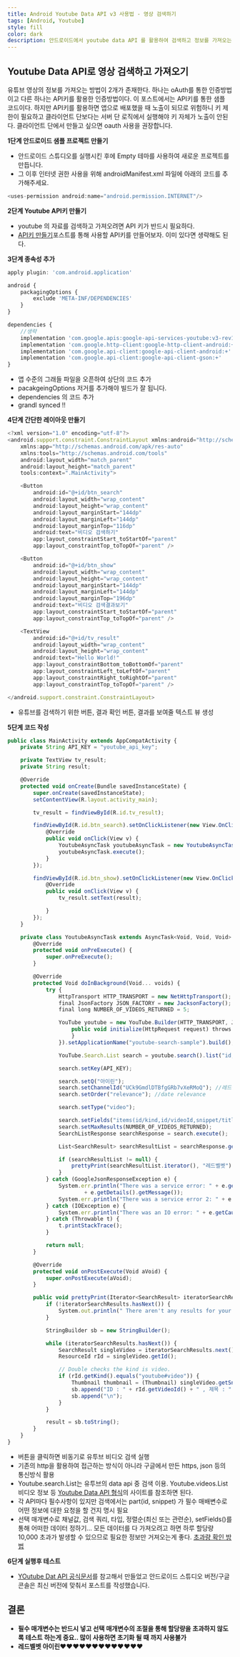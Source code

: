 ```yaml
---
title: Android Youtube Data API v3 사용법 - 영상 검색하기
tags: [Android, Youtube]
style: fill
color: dark
description: 안드로이드에서 youtube data API 를 활용하여 검색하고 정보를 가져오는 방법
---
```


## Youtube Data API로 영상 검색하고 가져오기
유튜브 영상의 정보를 가져오는 방법이 2개가 존재한다. 하나는 oAuth를 통한 인증방법이고 다른 하나는 API키를 활용한 인증방법이다. 이 포스트에서는 API키를 통한 샘플 코드이다. 하지만 API키를 활용하면 앱으로 배포했을 때 노출이 되므로 위험하니 키 제한이 필요하고 클라이언트 단보다는 서버 단 로직에서 실행해야 키 자체가 노출이 안된다. 클라이언트 단에서 만들고 싶으면 oauth 사용을 권장합니다.


**1단계 안드로이드 샘플 프로젝트 만들기**
- 안드로이드 스튜디오를 실행시킨 후에 Empty 테마를 사용하여 새로운 프로젝트를 만듭니다.
- 그 이후 인터넷 권한 사용을 위해 androidManifest.xml 파일에 아래의 코드를 추가해주세요.

```javascript
<uses-permission android:name="android.permission.INTERNET"/>
```

**2단계 Youtube API키 만들기**
- youtube 의 자료를 검색하고 가져오려면 API 키가 반드시 필요하다.
- [API키 만들기](android-youtube)포스트를 통해 사용할 API키를 만들어보자. 이미 있다면 생략해도 된다.


**3단계 종속성 추가**

```javascript
apply plugin: 'com.android.application'

android {
    packagingOptions {
        exclude 'META-INF/DEPENDENCIES'
    }
}

dependencies {
    //생략
    implementation 'com.google.apis:google-api-services-youtube:v3-rev183-1.22.0'
    implementation 'com.google.http-client:google-http-client-android:+'
    implementation 'com.google.api-client:google-api-client-android:+'
    implementation 'com.google.api-client:google-api-client-gson:+'
}
```
- 앱 수준의 그래들 파일을 오픈하여 상단의 코드 추가
- pacakgeingOptions 저거를 추가해야 빌드가 잘 됩니다.
- dependencies 의 코드 추가
- grandl synced !! 

**4단계 간단한 레이아웃 만들기**

```javascript
<?xml version="1.0" encoding="utf-8"?>
<android.support.constraint.ConstraintLayout xmlns:android="http://schemas.android.com/apk/res/android"
    xmlns:app="http://schemas.android.com/apk/res-auto"
    xmlns:tools="http://schemas.android.com/tools"
    android:layout_width="match_parent"
    android:layout_height="match_parent"
    tools:context=".MainActivity">

    <Button
        android:id="@+id/btn_search"
        android:layout_width="wrap_content"
        android:layout_height="wrap_content"
        android:layout_marginStart="144dp"
        android:layout_marginLeft="144dp"
        android:layout_marginTop="116dp"
        android:text="비디오 검색하기"
        app:layout_constraintStart_toStartOf="parent"
        app:layout_constraintTop_toTopOf="parent" />

    <Button
        android:id="@+id/btn_show"
        android:layout_width="wrap_content"
        android:layout_height="wrap_content"
        android:layout_marginStart="144dp"
        android:layout_marginLeft="144dp"
        android:layout_marginTop="196dp"
        android:text="비디오 검색결과보기"
        app:layout_constraintStart_toStartOf="parent"
        app:layout_constraintTop_toTopOf="parent" />

    <TextView
        android:id="@+id/tv_result"
        android:layout_width="wrap_content"
        android:layout_height="wrap_content"
        android:text="Hello World!"
        app:layout_constraintBottom_toBottomOf="parent"
        app:layout_constraintLeft_toLeftOf="parent"
        app:layout_constraintRight_toRightOf="parent"
        app:layout_constraintTop_toTopOf="parent" />

</android.support.constraint.ConstraintLayout>
```
- 유튜브를 검색하기 위한 버튼, 결과 확인 버튼, 결과를 보여줄 텍스트 뷰 생성

**5단계 코드 작성**

```javascript
public class MainActivity extends AppCompatActivity {
    private String API_KEY = "youtube_api_key";

    private TextView tv_result;
    private String result;

    @Override
    protected void onCreate(Bundle savedInstanceState) {
        super.onCreate(savedInstanceState);
        setContentView(R.layout.activity_main);

        tv_result = findViewById(R.id.tv_result);

        findViewById(R.id.btn_search).setOnClickListener(new View.OnClickListener() {
            @Override
            public void onClick(View v) {
                YoutubeAsyncTask youtubeAsyncTask = new YoutubeAsyncTask();
                youtubeAsyncTask.execute();
            }
        });

        findViewById(R.id.btn_show).setOnClickListener(new View.OnClickListener() {
            @Override
            public void onClick(View v) {
                tv_result.setText(result);

            }
        });
    }

    private class YoutubeAsyncTask extends AsyncTask<Void, Void, Void> {
        @Override
        protected void onPreExecute() {
            super.onPreExecute();
        }

        @Override
        protected Void doInBackground(Void... voids) {
            try {
                HttpTransport HTTP_TRANSPORT = new NetHttpTransport();
                final JsonFactory JSON_FACTORY = new JacksonFactory();
                final long NUMBER_OF_VIDEOS_RETURNED = 5;

                YouTube youtube = new YouTube.Builder(HTTP_TRANSPORT, JSON_FACTORY, new HttpRequestInitializer() {
                    public void initialize(HttpRequest request) throws IOException {
                    }
                }).setApplicationName("youtube-search-sample").build();

                YouTube.Search.List search = youtube.search().list("id,snippet");

                search.setKey(API_KEY);

                search.setQ("아이린");
                search.setChannelId("UCk9GmdlDTBfgGRb7vXeRMoQ"); //레드벨벳 공식 유투브 채널
                search.setOrder("relevance"); //date relevance

                search.setType("video");

                search.setFields("items(id/kind,id/videoId,snippet/title,snippet/thumbnails/default/url)");
                search.setMaxResults(NUMBER_OF_VIDEOS_RETURNED);
                SearchListResponse searchResponse = search.execute();

                List<SearchResult> searchResultList = searchResponse.getItems();

                if (searchResultList != null) {
                    prettyPrint(searchResultList.iterator(), "레드벨벳");
                }
            } catch (GoogleJsonResponseException e) {
                System.err.println("There was a service error: " + e.getDetails().getCode() + " : "
                        + e.getDetails().getMessage());
                System.err.println("There was a service error 2: " + e.getLocalizedMessage() + " , " + e.toString());
            } catch (IOException e) {
                System.err.println("There was an IO error: " + e.getCause() + " : " + e.getMessage());
            } catch (Throwable t) {
                t.printStackTrace();
            }

            return null;
        }

        @Override
        protected void onPostExecute(Void aVoid) {
            super.onPostExecute(aVoid);
        }

        public void prettyPrint(Iterator<SearchResult> iteratorSearchResults, String query) {
            if (!iteratorSearchResults.hasNext()) {
                System.out.println(" There aren't any results for your query.");
            }

            StringBuilder sb = new StringBuilder();

            while (iteratorSearchResults.hasNext()) {
                SearchResult singleVideo = iteratorSearchResults.next();
                ResourceId rId = singleVideo.getId();

                // Double checks the kind is video.
                if (rId.getKind().equals("youtube#video")) {
                    Thumbnail thumbnail = (Thumbnail) singleVideo.getSnippet().getThumbnails().get("default");
                    sb.append("ID : " + rId.getVideoId() + " , 제목 : " + singleVideo.getSnippet().getTitle() + " , 썸네일 주소 : " + thumbnail.getUrl());
                    sb.append("\n");
                }
            }

            result = sb.toString();
        }
    }
}

```
- 버튼을 클릭하면 비동기로 유투브 비디오 검색 실행
- 기존의 http을 활용하여 접근하는 방식이 아니라 구글에서 만든 https, json 등의 통신방식 활용
- Youtube.search.List는 유투브의 data api 중 검색 이용. Youtube.videos.List 비디오 정보 등 [Youtube Data API 형식](https://developers.google.com/youtube/v3/docs/search/list?hl=ko)의 사이트를 참조하면 된다.
- 각 API마다 필수사항이 있지만 검색에서는 part(id, snippet) 가 필수 매배변수로 어떤 정보에 대한 요청을 할 건지 명시 필요
- 선택 매개변수로 채널값, 검색 쿼리, 타입, 정렬순(최신 또는 관련순), setFields()를 통해 어떠한 데이터 정하기... 모든 데이터를 다 가져오려고 하면 하루 할당량 10,000 초과가 발생할 수 있으므로 필요한 정보만 거져오는게 좋다. [초과량 확인 방법](it-youtube-error)

**6단계 실행후 테스트**
- [YOutube Dat API 공식문서](https://developers.google.com/youtube/v3/quickstart/android)를 참고해서 만들었고 안드로이드 스튜디오 버전/구글 콘솔은 최신 버전에 맞춰서 포스트를 작성했습니다.


## 결론
- **필수 매개변수는 반드시 넣고 선택 매개변수의 조절을 통해 할당량을 초과하지 않도록 테스트 하는게 중요.. 많이 사용하면 초기화 될 때 까지 사용불가**
- **레드벨벳 아이린♥♥♥♥♥♥♥♥♥♥♥♥♥**
